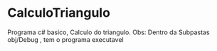 # CalculoTriangulo
Programa c# basico, Calculo do triangulo.
Obs: Dentro da Subpastas obj/Debug , tem o programa executavel
